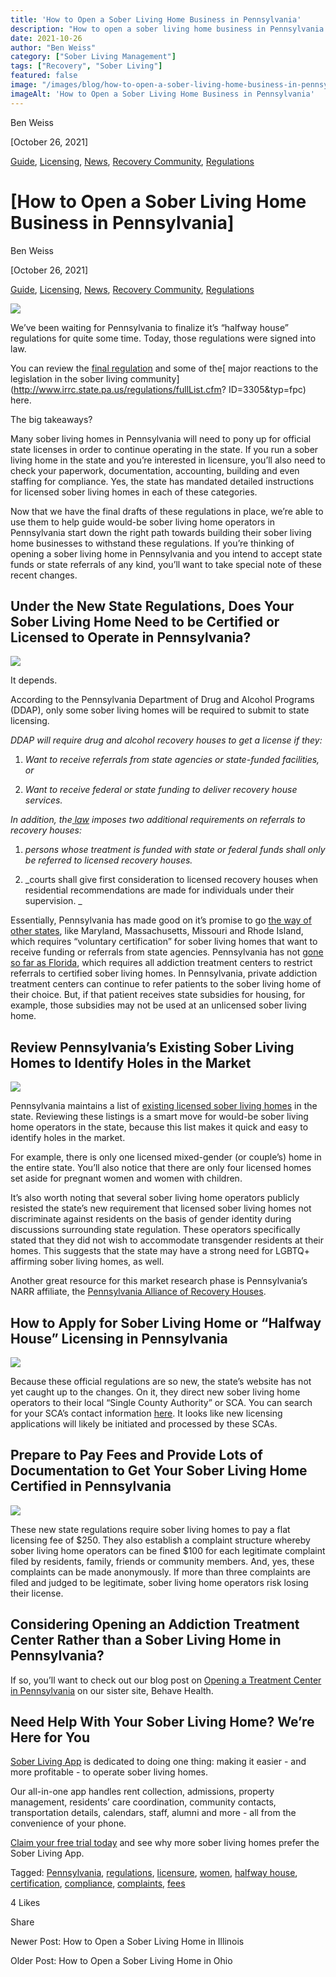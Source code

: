```yaml
---
title: 'How to Open a Sober Living Home Business in Pennsylvania'
description: "How to open a sober living home business in Pennsylvania (PA). Guide covers key steps, requirements & tips."
date: 2021-10-26
author: "Ben Weiss"
category: ["Sober Living Management"]
tags: ["Recovery", "Sober Living"]
featured: false
image: "/images/blog/how-to-open-a-sober-living-home-business-in-pennsylvania/Screen_Shot_2021-10-21_at_3.44.49_PM.png"
imageAlt: 'How to Open a Sober Living Home Business in Pennsylvania'
---
```


Ben Weiss

[October 26, 2021]

[Guide](/sober-living-app-blog/category/Guide), [Licensing](/sober-living-app-blog/category/Licensing), [News](/sober-living-app-blog/category/News), [Recovery Community](/sober-living-app-blog/category/Recovery+Community), [Regulations](/sober-living-app-blog/category/Regulations)

#  [How to Open a Sober Living Home Business in Pennsylvania]

Ben Weiss

[October 26, 2021]

[Guide](/sober-living-app-blog/category/Guide), [Licensing](/sober-living-app-blog/category/Licensing), [News](/sober-living-app-blog/category/News), [Recovery Community](/sober-living-app-blog/category/Recovery+Community), [Regulations](/sober-living-app-blog/category/Regulations)

![](/images/blog/how-to-open-a-sober-living-home-business-in-pennsylvania/Screen_Shot_2021-10-21_at_3.42.23_PM.png)

We’ve been waiting for Pennsylvania to finalize it’s “halfway house” regulations for quite some time. Today, those regulations were signed into law. 

You can review the [final regulation](http://www.irrc.state.pa.us/docs/3294/AGENCY/3294FO.pdf) and some of the[ major reactions to the legislation in the sober living community](http://www.irrc.state.pa.us/regulations/fullList.cfm? ID=3305&typ=fpc) here. 

The big takeaways? 

Many sober living homes in Pennsylvania will need to pony up for official state licenses in order to continue operating in the state. If you run a sober living home in the state and you’re interested in licensure, you’ll also need to check your paperwork, documentation, accounting, building and even staffing for compliance. Yes, the state has mandated detailed instructions for licensed sober living homes in each of these categories. 

Now that we have the final drafts of these regulations in place, we’re able to use them to help guide would-be sober living home operators in Pennsylvania start down the right path towards building their sober living home businesses to withstand these regulations. If you’re thinking of opening a sober living home in Pennsylvania and you intend to accept state funds or state referrals of any kind, you’ll want to take special note of these recent changes.

## Under the New State Regulations, Does Your Sober Living Home Need to be Certified or Licensed to Operate in Pennsylvania? 

![](/images/blog/how-to-open-a-sober-living-home-business-in-pennsylvania/Screen_Shot_2021-10-21_at_3.44.49_PM.png)

It depends. 

According to the Pennsylvania Department of Drug and Alcohol Programs (DDAP), only some sober living homes will be required to submit to state licensing.

_DDAP will require drug and alcohol recovery houses to get a license if they:_

 1. _Want to receive referrals from state agencies or state-funded facilities, or_

 2. _Want to receive federal or state funding to deliver recovery house services._

_In addition, the_[ _law_](https://www.legis.state.pa.us/cfdocs/legis/li/uconsCheck.cfm?yr=2017&sessInd=0&act=59) _imposes two additional requirements on referrals to recovery houses:_

 1. _persons whose treatment is funded with state or federal funds shall only be referred to licensed recovery houses._

 2. _courts shall give first consideration to licensed recovery houses when residential recommendations are made for individuals under their supervision. _

Essentially, Pennsylvania has made good on it’s promise to go [the way of other states](/sober-living-app-blog/understanding-national-regulations-on-sober-living-homes-in-the-united-states-part-2), like Maryland, Massachusetts, Missouri and Rhode Island, which requires “voluntary certification” for sober living homes that want to receive funding or referrals from state agencies. Pennsylvania has not [gone so far as Florida](/sober-living-app-blog/understanding-national-regulations-on-sober-living-homes-in-the-united-states-part-1), which requires all addiction treatment centers to restrict referrals to certified sober living homes. In Pennsylvania, private addiction treatment centers can continue to refer patients to the sober living home of their choice. But, if that patient receives state subsidies for housing, for example, those subsidies may not be used at an unlicensed sober living home. 

## Review Pennsylvania’s Existing Sober Living Homes to Identify Holes in the Market

![](/images/blog/how-to-open-a-sober-living-home-business-in-pennsylvania/Screen_Shot_2021-10-21_at_3.39.56_PM.png)

Pennsylvania maintains a list of [existing licensed sober living homes](https://www.ddap.pa.gov/Documents/Agency%20Publications/Licensed%20Halfway%20Houses.pdf) in the state. Reviewing these listings is a smart move for would-be sober living home operators in the state, because this list makes it quick and easy to identify holes in the market. 

For example, there is only one licensed mixed-gender (or couple’s) home in the entire state. You’ll also notice that there are only four licensed homes set aside for pregnant women and women with children. 

It’s also worth noting that several sober living home operators publicly resisted the state’s new requirement that licensed sober living homes not discriminate against residents on the basis of gender identity during discussions surrounding state regulation. These operators specifically stated that they did not wish to accommodate transgender residents at their homes. This suggests that the state may have a strong need for LGBTQ+ affirming sober living homes, as well. 

Another great resource for this market research phase is Pennsylvania’s NARR affiliate, the [Pennsylvania Alliance of Recovery Houses](https://www.parronline.org). 

## How to Apply for Sober Living Home or “Halfway House” Licensing in Pennsylvania

![](/images/blog/how-to-open-a-sober-living-home-business-in-pennsylvania/Screen_Shot_2021-10-21_at_3.40.35_PM.png)

Because these official regulations are so new, the state’s website has not yet caught up to the changes. On it, they direct new sober living home operators to their local “Single County Authority” or SCA. You can search for your SCA’s contact information [here](https://www.ddap.pa.gov/Get%20Help%20Now/Pages/County-Drug-and-Alcohol-Offices.aspx). It looks like new licensing applications will likely be initiated and processed by these SCAs. 

## Prepare to Pay Fees and Provide Lots of Documentation to Get Your Sober Living Home Certified in Pennsylvania

![](/images/blog/how-to-open-a-sober-living-home-business-in-pennsylvania/Screen_Shot_2021-10-21_at_3.41.08_PM.png)

These new state regulations require sober living homes to pay a flat licensing fee of $250. They also establish a complaint structure whereby sober living home operators can be fined $100 for each legitimate complaint filed by residents, family, friends or community members. And, yes, these complaints can be made anonymously. If more than three complaints are filed and judged to be legitimate, sober living home operators risk losing their license. 

## Considering Opening an Addiction Treatment Center Rather than a Sober Living Home in Pennsylvania? 

If so, you’ll want to check out our blog post on [Opening a Treatment Center in Pennsylvania](https://behavehealth.com/blog/2021/10/19/how-to-open-an-addiction-treatment-center-in-pennsylvania) on our sister site, Behave Health. 

## Need Help With Your Sober Living Home? We’re Here for You

[Sober Living App](/) is dedicated to doing one thing: making it easier - and more profitable - to operate sober living homes. 

Our all-in-one app handles rent collection, admissions, property management, residents’ care coordination, community contacts, transportation details, calendars, staff, alumni and more - all from the convenience of your phone. 

[Claim your free trial today](https://behavehealth.com/get-started) and see why more sober living homes prefer the Sober Living App.

Tagged: [Pennsylvania](/sober-living-app-blog/tag/Pennsylvania), [regulations](/sober-living-app-blog/tag/regulations), [licensure](/sober-living-app-blog/tag/licensure), [women](https://soberlivingapp.com/sober-living-app-blog/tag/women), [halfway house](https://soberlivingapp.com/sober-living-app-blog/tag/halfway+house), [certification](/sober-living-app-blog/tag/certification), [compliance](/sober-living-app-blog/tag/compliance), [complaints](https://soberlivingapp.com/sober-living-app-blog/tag/complaints), [fees](/sober-living-app-blog/tag/fees)

4 Likes

Share

Newer Post: How to Open a Sober Living Home in Illinois

Older Post: How to Open a Sober Living Home in Ohio